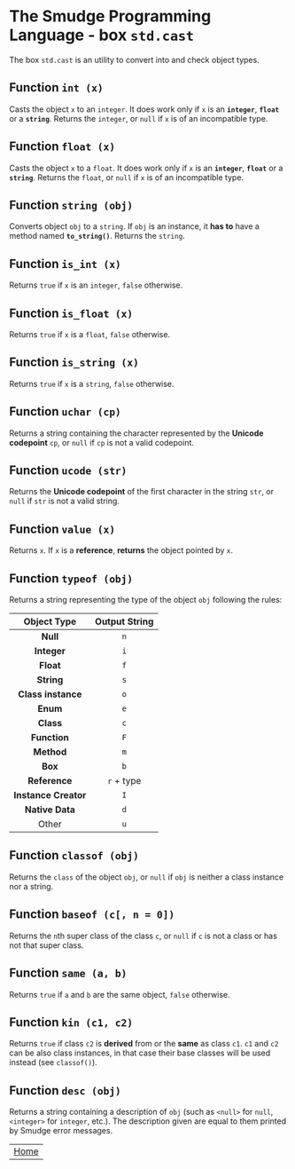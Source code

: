 # The Smudge Programming Language - box `std.cast`
The box `std.cast` is an utility to convert into and
check object types.

## Function `int (x)`
Casts the object `x` to an `integer`.
It does work only if `x` is an **`integer`**, **`float`** or a **`string`**.
Returns the `integer`, or `null` if `x` is of an incompatible type.

## Function `float (x)`
Casts the object `x` to a `float`.
It does work only if `x` is an **`integer`**, **`float`** or a **`string`**.
Returns the `float`, or `null` if `x` is of an incompatible type.

## Function `string (obj)`
Converts object `obj` to a `string`.
If `obj` is an instance, it **has to** have a method named **`to_string()`**.
Returns the `string`.

## Function `is_int (x)`
Returns `true` if `x` is an `integer`, `false` otherwise.

## Function `is_float (x)`
Returns `true` if `x` is a `float`, `false` otherwise.

## Function `is_string (x)`
Returns `true` if `x` is a `string`,
`false` otherwise.

## Function `uchar (cp)`
Returns a string containing the character represented by the **Unicode codepoint** `cp`, or `null` if `cp` is not a valid codepoint.

## Function `ucode (str)`
Returns the **Unicode codepoint** of the first character in the string `str`, or `null` if `str` is not a valid string.

## Function `value (x)`
Returns `x`. If `x` is a **reference**, **returns** the object pointed by `x`.

## Function `typeof (obj)`
Returns a string representing the type of the object `obj` following the rules:

| Object Type | Output String |
|:--:|:--:|
| **Null** | `n` |
| **Integer** | `i` |
| **Float** | `f` |
| **String** | `s` |
| **Class instance** | `o` |
| **Enum** | `e` |
| **Class** | `c` |
| **Function** | `F` |
| **Method** | `m` |
| **Box** | `b` |
| **Reference** | `r` + type |
| **Instance Creator** | `I` |
| **Native Data** | `d` |
| Other | `u` |

## Function `classof (obj)`
Returns the `class` of the object `obj`, or `null` if `obj` is neither a class instance nor a string.

## Function `baseof (c[, n = 0])`
Returns the `n`th super class of the class `c`, or `null` if `c` is not a class or has not that super class.

## Function `same (a, b)`
Returns `true` if `a` and `b` are the same object, `false` otherwise.

## Function `kin (c1, c2)`
Returns `true` if class `c2` is **derived** from or the **same** as class `c1`. `c1` and `c2` can be also class instances, in that case their base classes will be used instead (see `classof()`).

## Function `desc (obj)`
Returns a string containing a description of `obj` (such as `<null>` for `null`,
`<integer>` for `integer`, etc.). The description given are equal to them printed by
Smudge error messages.

||
|:---:|
| [Home](https://smudgelang.github.io/smudge/) |
